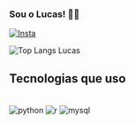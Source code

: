### Sou o Lucas! 🖐🏽
[![Insta](https://img.shields.io/badge/Instagram-E4405F?style=for-the-badge&logo=instagram&logoColor=white)](https://www.instagram.com/lucasvrib/)

![Top Langs Lucas](https://github-readme-stats.vercel.app/api/top-langs/?username=Lucasvrib&layout=compact)
## Tecnologias que uso
<div style="display: inline_block"><br/>
<img align="center" alt="python" src="https://img.shields.io/badge/Python-14354C?style=for-the-badge&logo=python&logoColor=white" />
<img align="center" alt="r" src="https://img.shields.io/badge/R-276DC3?style=for-the-badge&logo=r&logoColor=white" />
<img align="center" alt="mysql" src="https://img.shields.io/badge/MySQL-00000F?style=for-the-badge&logo=mysql&logoColor=white" />
</div>
